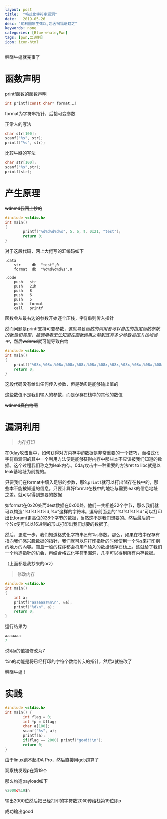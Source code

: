 ```yaml
---
layout: post
title:  "格式化字符串漏洞"
date:   2019-05-26
desc: "苟利国家生死以,岂因祸福避趋之"
keywords: none
categories: [Blue-whale,Pwn]
tags: [pwn,二进制]
icon: icon-html
---
```


韩晓牛逼就完事了

# 函数声明

printf函数的函数声明

```c
int printf(const char* format,…)
```

format为字符串指针，后接可变参数

正常人的写法

```c
char str[100];
scanf("%s", str);
printf("%s", str);
```

比较牛掰的写法

```c
char str[100];
scanf("%s",str);
printf(str);
```

# 产生原理

~~wdnmd我网上抄的~~

```c
#include <stdio.h>
int main()
{
        printf("%d%d%d%d%s", 5, 6, 8, 0x21, "test");
        return 0;
}
```

对于这段代码，网上大佬写的汇编码如下

```assembly
.data
    str     db  "test",0
    format  db  "%d%d%d%d%s",0

.code
    push   str
    push   21h
    push   8
    push   6
    push   5
    push   format
    call   printf
```

函数会从最右边的参数开始逐个压栈，字符串则传入指针

然而问题是printf支持可变参数，这就导致*函数的调用者可以自由的指定函数参数的数量和类型，被调用者无法知道在函数调用之前到底有多少参数被压入栈帧当中*，然后~~wdnmd~~就可能导致白给

```c
#include <stdio.h>
int main()
{
    printf("%08x,%08x,%08x,%08x,%08x,%08x,%08x,%08x,%08x,%08x,%08x,%08x");
    return 0;
}
```

这段代码没有给出任何传入参数，但是确实是能够输出值的

这些数值不是我们输入的参数，而是保存在栈中的其他的数值

~~wdnmd真白给啊~~

# 漏洞利用

> 内存打印

在0day攻击当中，如何获得对方内存中的数据是非常重要的一个技巧，而格式化字符串漏洞的其中一个利用方法便是能够获得内存中那些本不应该被我们知道的数据。这个过程我们称之为leak内存。0day攻击中一种重要的方法ret to libc就是以leak基地址为前提的。

只要我们在format中填入足够的参数，那么`printf`就可以打出储存在栈中的，那些本不能被知道的信息。只要计算好format在栈中的地址与需要leak的信息地址之差。就可以得到想要的数据

如format在0x20处而dest数据在0x00处。他们一共相差32个字节，那么我们就可以构造"%f%f%f%d,%x"这样的字符串。逗号前面会的"%f%f%f%d"可以打印出比foramt更高位的28个字节的数据，当然这不是我们想要的。然后最后的一个%x便可以以16进制的形式打印出我们想要的数据了。

然后，更进一步，我们知道格式化字符串还有%s参数。那么，如果在栈中保存有指向我们感兴趣数据的指针，我们就可以在打印指针的时候使用一个%s来打印别的地方的内容。而且一般的程序都会将用户输入的数据储存在栈上。这就给了我们一个构造指针的机会，再结合格式化字符串漏洞，几乎可以得到所有内存数据。

（上面都是我抄来的orz）

> 修改内存

```c
#include <stdio.h>
int main()
{
    int a;
    printf("aaaaaaa%n\n", &a);
    printf("%d\n", a);
    return 0;
}
```

运行结果为

```C
aaaaaaa
7
```

说明a的值被修改为7

%n的功能是将已经打印的字符个数给传入的指针，然后a就被改了

韩晓牛逼！

# 实践

```c
#include <stdio.h>
int main() {
        int flag = 0;
        int *p = &flag;
        char a[100];
        scanf("%s", a);
        printf(a);
        if(flag == 2000) printf("good!!\n");
        return 0;
}
```

由于linux跑不起IDA Pro，然后直接用gdb跑算了

观察栈发现p在第19个

那么构造payload如下

```c
%2000o%19$n
```

输出2000位然后把已经打印的字符数2000传给栈第19位即p

成功输出good